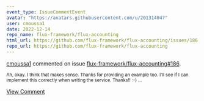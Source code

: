 ```yaml
---
event_type: IssueCommentEvent
avatar: "https://avatars.githubusercontent.com/u/20131404?"
user: cmoussa1
date: 2022-12-14
repo_name: flux-framework/flux-accounting
html_url: https://github.com/flux-framework/flux-accounting/issues/186
repo_url: https://github.com/flux-framework/flux-accounting
---
```


<a href='https://github.com/cmoussa1' target='_blank'>cmoussa1</a> commented on issue <a href='https://github.com/flux-framework/flux-accounting/issues/186' target='_blank'>flux-framework/flux-accounting#186</a>.

<small>Ah, okay. I think that makes sense. Thanks for providing an example too. I'll see if I can implement this correctly when writing the service. Thanks!! :-) ...</small>

<a href='https://github.com/flux-framework/flux-accounting/issues/186' target='_blank'>View Comment</a>